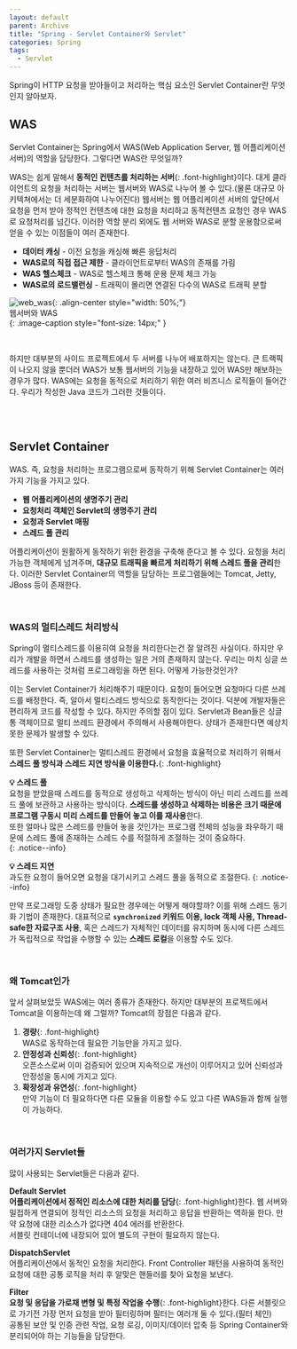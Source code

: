 ```yaml
---
layout: default
parent: Archive
title: "Spring - Servlet Container와 Servlet"
categories: Spring
tags:
  - Servlet
---  
```


Spring이 HTTP 요청을 받아들이고 처리하는 핵심 요소인 Servlet Container란 무엇인지 알아보자.  

## WAS
Servlet Container는 Spring에서 WAS(Web Application Server, 웹 어플리케이션 서버)의 역할을 담당한다. 그렇다면 WAS란 무엇일까?  

WAS는 쉽게 말해서 **동적인 컨텐츠를 처리하는 서버**{: .font-highlight}이다. 대게 클라이언트의 요청을 처리하는 서버는 웹서버와 WAS로 나누어 볼 수 있다.(물론 대규모 아키텍쳐에서는 더 세분화하여 나누어진다) 웹서버는 웹 어플리케이션 서버의 앞단에서 요청을 먼저 받아 정적인 컨텐츠에 대한 요청을 처리하고 동적컨텐츠 요청인 경우 WAS로 요청처리를 넘긴다. 이러한 역할 분리 외에도 웹 서버와 WAS로 분할 운용함으로써 얻을 수 있는 이점들이 여러 존재한다.
- **데이터 캐싱** - 이전 요청을 캐싱해 빠른 응답처리
- **WAS로의 직접 접근 제한** - 클라이언트로부터 WAS의 존재를 가림
- **WAS 헬스체크** - WAS로 헬스체크 통해 운용 문제 체크 가능
- **WAS로의 로드밸런싱** - 트래픽이 몰리면 연결된 다수의 WAS로 트래픽 분할  

![web_was](https://github.com/kids-ground/shout-backend/assets/52196792/c6b5203b-b572-4459-96f7-ddd1017d1688){: .align-center style="width: 50%;"}  
웹서버와 WAS  
{: .image-caption style="font-size: 14px;" }  

<br />  

하지만 대부분의 사이드 프로젝트에서 두 서버를 나누어 배포하지는 않는다. 큰 트랙픽이 나오지 않을 뿐더러 WAS가 보통 웹서버의 기능을 내장하고 있어 WAS만 해보하는 경우가 많다. WAS에는 요청을 동적으로 처리하기 위한 여러 비즈니스 로직들이 들어간다. 우리가 작성한 Java 코드가 그러한 것들이다.  

<br /><br />  

## Servlet Container  
WAS. 즉, 요청을 처리하는 프로그램으로써 동작하기 위해 Servlet Container는 여러가지 기능을 가지고 있다.  
- **웹 어플리케이션의 생명주기 관리**
- **요청처리 객체인 Servlet의 생명주기 관리**
- **요청과 Servlet 매핑**
- **스레드 풀 관리**  

어플리케이션이 원활하게 동작하기 위한 환경을 구축해 준다고 볼 수 있다. 요청을 처리가능한 객체에게 넘겨주며, **대규모 트래픽을 빠르게 처리하기 위해 스레드 풀을 관리**한다. 이러한 Servlet Container의 역할을 담당하는 프로그램들에는 Tomcat, Jetty, JBoss 등이 존재한다.  

<br />  

### WAS의 멀티스레드 처리방식
Spring이 멀티스레드를 이용히여 요청을 처리한다는건 잘 알려진 사실이다. 하지만 우리가 개발을 하면서 스레드를 생성하는 일은 거의 존재하지 않는다. 우리는 마치 싱글 쓰레드를 사용하는 것처럼 프로그래밍을 하면 된다. 어떻게 가능한것인가?  

이는 Servlet Container가 처리해주기 때문이다. 요청이 들어오면 요청마다 다른 쓰레드를 배정한다. 즉, 알아서 멀티스레드 방식으로 동작한다는 것이다. 덕분에 개발자들은 편리하게 코드를 작성할 수 있다. 하지만 주의할 점이 있다. Servlet과 Bean들은 싱글통 객체이므로 멀티 쓰레드 환경에서 주의해서 사용해야한다. 상태가 존재한다면 예상치 못한 문제가 발생할 수 있다.  

또한 Servlet Container는 멀티스레드 환경에서 요청을 효율적으로 처리하기 위해서 **스레드 풀 방식과 스레드 지연 방식을 이용한다.**{: .font-highlight}  

**💡 스레드 풀**  
요청을 받았을때 스레드를 동적으로 생성하고 삭제하는 방식이 아닌 미리 스레드를 쓰레드 풀에 보관하고 사용하는 방식이다. **스레드를 생성하고 삭제하는 비용은 크기 때문에 프로그램 구동시 미리 스레드를 만들어 놓고 이를 재사용**한다.  
또한 얼마나 많은 스레드를 만들어 놓을 것인가는 프로그램 전체의 성능을 좌우하기 때문에 스레드 풀에 존재하는 스레드 수를 적절하게 조절하는 것이 중요하다.  
{: .notice--info}  

**💡 스레드 지연**  
과도한 요청이 들어오면 요청을 대기시키고 스레드 풀을 동적으로 조절한다.
{: .notice--info}  

만약 프로그래밍 도중 상태가 필요한 경우에는 어떻게 해야할까? 이를 위해 스레드 동기화 기법이 존재한다. 대표적으로 **`synchronized` 키워드 이용, lock 객체 사용, Thread-safe한 자료구조 사용**, 혹은 스레드가 자체적인 데이터를 유지하며 동시에 다른 스레드가 독립적으로 작업을 수행할 수 있는 **스레드 로컬**을 이용할 수도 있다.  

<br />

### 왜 Tomcat인가  
앞서 살펴보았듯 WAS에는 여러 종류가 존재한다. 하지만 대부분의 프로젝트에서 Tomcat을 이용하는데 왜 그럴까? Tomcat의 장점은 다음과 같다. 

1. **경량**{: .font-highlight}  
WAS로 동작하는데 필요한 기능만을 가지고 있다.  
2. **안정성과 신뢰성**{: .font-highlight}  
오픈소스로써 이미 검증되어 있으며 지속적으로 개선이 이루어지고 있어 신뢰성과 안정성을 동시에 가지고 있다.
3. **확장성과 유연성**{: .font-highlight}  
만약 기능이 더 필요하다면 다른 모듈을 이용할 수도 있고 다른 WAS들과 함께 실행이 가능하다.  


<br />

### 여러가지 Servlet들
많이 사용되는 Servlet들은 다음과 같다. 

**Default Servlet**  
**어플리케이션에서 정적인 리소스에 대한 처리를 담당**{: .font-highlight}한다. 웹 서버와 밀접하게 연결되어 정적인 리소스의 요청을 처리하고 응답을 반환하는 역하을 한다. 만약 요청에 대한 리소스가 없다면 404 에러를 반환한다.  
서블릿 컨테이너에 내장되어 있어 별도의 구현이 필요하지 않는다.  

**DispatchServlet**  
어플리케이션에서 동적인 요청을 처리한다. Front Controller 패턴을 사용하여 동적인 요청에 대한 공통 로직을 처리 후 알맞은 핸들러를 찾아 요청을 보낸다.  

**Filter**  
**요청 및 응답을 가로채 변형 및 특정 작업을 수행**{: .font-highlight}한다. 다른 서블릿으로 가기전 가장 먼저 요청을 받아 필터링하며 필터는 여러개 둘 수 있다.(필터 체인)  
공통된 보안 및 인증 관련 작업, 요청 로깅, 이미지/데이터 압축 등 Spring Container와 분리되어야 하는 기능들을 담당한다.  